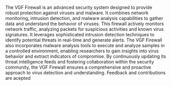 The VGF Firewall is an advanced security system designed to provide robust protection against viruses and malware. It combines network monitoring, intrusion detection, and malware analysis capabilities to gather data and understand the behavior of viruses. This firewall actively monitors network traffic, analyzing packets for suspicious activities and known virus signatures. It leverages sophisticated intrusion detection techniques to identify potential threats in real-time and generate alerts. The VGF Firewall also incorporates malware analysis tools to execute and analyze samples in a controlled environment, enabling researchers to gain insights into virus behavior and extract indicators of compromise. By continuously updating its threat intelligence feeds and fostering collaboration within the security community, the VGF Firewall ensures a comprehensive and proactive approach to virus detection and understanding. Feedback and contributions are acepted 
